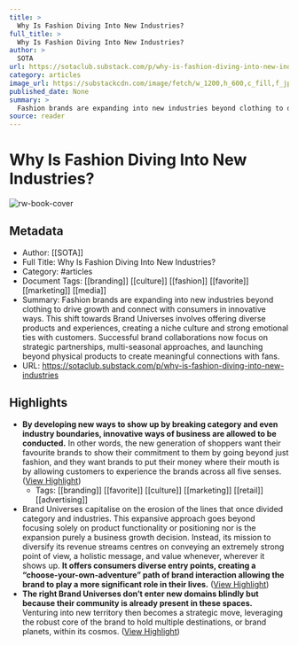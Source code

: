 ```yaml
---
title: >
  Why Is Fashion Diving Into New Industries?
full_title: >
  Why Is Fashion Diving Into New Industries?
author: >
  SOTA
url: https://sotaclub.substack.com/p/why-is-fashion-diving-into-new-industries
category: articles
image_url: https://substackcdn.com/image/fetch/w_1200,h_600,c_fill,f_jpg,q_auto:good,fl_progressive:steep,g_auto/https%3A%2F%2Fsubstack-post-media.s3.amazonaws.com%2Fpublic%2Fimages%2F6123deb4-0c54-4aa6-a84a-f6791a6de17c_600x394.gif
published_date: None
summary: >
  Fashion brands are expanding into new industries beyond clothing to drive growth and connect with consumers in innovative ways. This shift towards Brand Universes involves offering diverse products and experiences, creating a niche culture and strong emotional ties with customers. Successful brand collaborations now focus on strategic partnerships, multi-seasonal approaches, and launching beyond physical products to create meaningful connections with fans.
source: reader
---
```

# Why Is Fashion Diving Into New Industries?

![rw-book-cover](https://substackcdn.com/image/fetch/w_1200,h_600,c_fill,f_jpg,q_auto:good,fl_progressive:steep,g_auto/https%3A%2F%2Fsubstack-post-media.s3.amazonaws.com%2Fpublic%2Fimages%2F6123deb4-0c54-4aa6-a84a-f6791a6de17c_600x394.gif)

## Metadata
- Author: [[SOTA]]
- Full Title: Why Is Fashion Diving Into New Industries?
- Category: #articles
- Document Tags: [[branding]] [[culture]] [[fashion]] [[favorite]] [[marketing]] [[media]] 
- Summary: Fashion brands are expanding into new industries beyond clothing to drive growth and connect with consumers in innovative ways. This shift towards Brand Universes involves offering diverse products and experiences, creating a niche culture and strong emotional ties with customers. Successful brand collaborations now focus on strategic partnerships, multi-seasonal approaches, and launching beyond physical products to create meaningful connections with fans.
- URL: https://sotaclub.substack.com/p/why-is-fashion-diving-into-new-industries

## Highlights
- **By developing new ways to show up by breaking category and even industry boundaries, innovative ways of business are allowed to be conducted.** In other words, the new generation of shoppers want their favourite brands to show their commitment to them by going beyond just fashion, and they want brands to put their money where their mouth is by allowing customers to experience the brands across all five senses. ([View Highlight](https://read.readwise.io/read/01hz25vg2fhbtk1ew6wm1je2ct))
    - Tags: [[branding]] [[favorite]] [[culture]] [[marketing]] [[retail]] [[advertising]] 
- Brand Universes capitalise on the erosion of the lines that once divided category and industries. This expansive approach goes beyond focusing solely on product functionality or positioning nor is the expansion purely a business growth decision. Instead, its mission to diversify its revenue streams centres on conveying an extremely strong point of view, a holistic message, and value whenever, wherever it shows up. **It offers consumers diverse entry points, creating a “choose-your-own-adventure” path of brand interaction allowing the brand to play a more significant role in their lives.** ([View Highlight](https://read.readwise.io/read/01hz25w7hvv10q1ynvhx6tgky3))
- **The right Brand Universes don’t enter new domains blindly but because their community is already present in these spaces.** Venturing into new territory then becomes a strategic move, leveraging the robust core of the brand to hold multiple destinations, or brand planets, within its cosmos. ([View Highlight](https://read.readwise.io/read/01hz25x5wcps4rj8ah8qhfk6xg))


